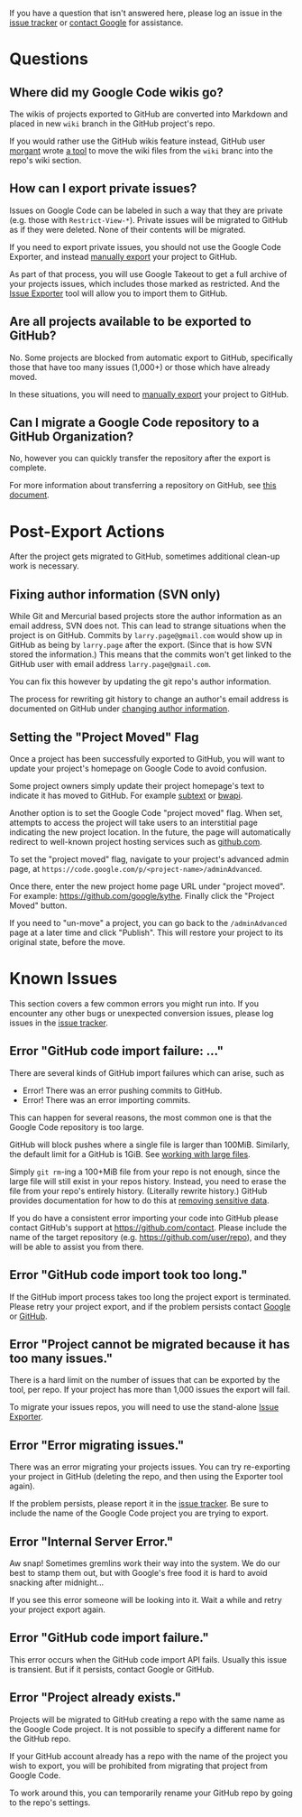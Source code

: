 If you have a question that isn't answered here, please log an issue in the [issue tracker](https://code.google.com/p/support-tools/issues/list) or [contact Google](mailto:google-code-shutdown@google.com) for assistance.



# Questions #

## Where did my Google Code wikis go? ##
The wikis of projects exported to GitHub are converted into Markdown and placed in new `wiki` branch in the GitHub project's repo.

If you would rather use the GitHub wikis feature instead, GitHub user [morgant](https://github.com/morgant/) wrote [a tool](https://github.com/morgant/finishGoogleCodeGitHubWikiMigration) to move the wiki files from the `wiki` branc into the repo's wiki section.
## How can I export private issues? ##
Issues on Google Code can be labeled in such a way that they are private (e.g. those with `Restrict-View-*`). Private issues will be migrated to GitHub as if they were deleted. None of their contents will be migrated.

If you need to export private issues, you should not use the Google Code Exporter, and instead [manually export](https://code.google.com/p/support-tools/wiki/MigratingToGitHub) your project to GitHub.

As part of that process, you will use Google Takeout to get a full archive of your projects issues, which includes those marked as restricted. And the [Issue Exporter](https://code.google.com/p/support-tools/wiki/IssueExporterTool) tool will allow you to import them to GitHub.

## Are all projects available to be exported to GitHub? ##
No. Some projects are blocked from automatic export to GitHub, specifically those that have too many issues (1,000+) or those which have already moved.

In these situations, you will need to [manually export](https://code.google.com/p/support-tools/wiki/MigratingToGitHub) your project to GitHub.

## Can I migrate a Google Code repository to a GitHub Organization? ##
No, however you can quickly transfer the repository after the export is complete.

For more information about transferring a repository on GitHub, see [this document](https://help.github.com/articles/transferring-a-repository/).

# Post-Export Actions #

After the project gets migrated to GitHub, sometimes additional clean-up work is necessary.

## Fixing author information (SVN only) ##

While Git and Mercurial based projects store the author information as an email address, SVN does not. This can lead to strange situations when the project is on GitHub.  Commits by `larry.page@gmail.com` would show up in GitHub as being by `larry.page` after the export. (Since that is how SVN stored the information.) This means that the commits won't get linked to the GitHub user with email address `larry.page@gmail.com`.

You can fix this however by updating the git repo's author information.

The process for rewriting git history to change an author's email address is documented on GitHub under [changing author information](https://help.github.com/articles/changing-author-info/).

## Setting the "Project Moved" Flag ##

Once a project has been successfully exported to GitHub, you will want to update your project's homepage on Google Code to avoid confusion.

Some project owners simply update their project homepage's text to indicate it has moved to GitHub. For example [subtext](https://code.google.com/p/subtext/) or [bwapi](https://code.google.com/p/bwapi/).

Another option is to set the Google Code "project moved" flag. When set, attempts to access the project will take users to an interstitial page indicating the new project location. In the future, the page will automatically redirect to well-known project hosting services such as [github.com](https://github.com).

To set the "project moved" flag, navigate to your project's advanced admin page, at `https://code.google.com/p/<project-name>/adminAdvanced`.

Once there, enter the new project home page URL under "project moved". For example: https://github.com/google/kythe. Finally click the "Project Moved" button.

If you need to "un-move" a project, you can go back to the `/adminAdvanced` page at a later time and click "Publish". This will restore your project to its original state, before the move.

# Known Issues #

This section covers a few common errors you might run into. If you encounter any other bugs or unexpected conversion issues, please log issues in the [issue tracker](https://code.google.com/p/support-tools/issues/list).

## Error "GitHub code import failure: ..." ##

There are several kinds of GitHub import failures which can arise, such as

  * Error! There was an error pushing commits to GitHub.
  * Error! There was an error importing commits.

This can happen for several reasons, the most common one is that the Google Code repository is too large.

GitHub will block pushes where a single file is larger than 100MiB. Similarly, the default limit for a GitHub is 1GiB. See [working with large files](https://help.github.com/articles/working-with-large-files/).

Simply `git rm`-ing a 100+MiB file from your repo is not enough, since the large file will still exist in your repos history. Instead, you need to erase the file from your repo's entirely history. (Literally rewrite history.) GitHub provides documentation for how to do this at [removing sensitive data](https://help.github.com/articles/remove-sensitive-data/).


If you do have a consistent error importing your code into GitHub please contact GitHub's support at https://github.com/contact. Please include the name of the target repository (e.g. https://github.com/user/repo), and they will be able to assist you from there.

## Error "GitHub code import took too long." ##

If the GitHub import process takes too long the project export is terminated. Please retry your project export, and if the problem persists contact [Google](mailto:google-code-shutdown@google.com) or [GitHub](https://github.com/contact?form%5Bsubject%5D=Google+Code+Export:+Error+code+import+took+too+long).

## Error "Project cannot be migrated because it has too many issues." ##
There is a hard limit on the number of issues that can be exported by the tool, per repo. If your project has more than 1,000 issues the export will fail.

To migrate your issues repos, you will need to use the stand-alone [Issue Exporter](https://code.google.com/p/support-tools/wiki/IssueExporterTool).

## Error "Error migrating issues." ##

There was an error migrating your projects issues. You can try re-exporting your project in GitHub (deleting the repo, and then using the Exporter tool again).

If the problem persists, please report it in the [issue tracker](https://code.google.com/p/support-tools/issues/list). Be sure to include the name of the Google Code project you are trying to export.

## Error "Internal Server Error." ##

Aw snap! Sometimes gremlins work their way into the system. We do our best to stamp them out, but with Google's free food it is hard to avoid snacking after midnight...

If you see this error someone will be looking into it. Wait a while and retry your project export again.

## Error "GitHub code import failure." ##

This error occurs when the GitHub code import API fails. Usually this issue is transient. But if it persists, contact Google or GitHub.

## Error "Project already exists." ##

Projects will be migrated to GitHub creating a repo with the same name as the Google Code project. It is not possible to specify a different name for the GitHub repo.

If your GitHub account already has a repo with the name of the project you wish to export, you will be prohibited from migrating that project from Google Code.

To work around this, you can temporarily rename your GitHub repo by going to the repo's settings.